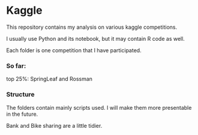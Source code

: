 Kaggle
======

This repository contains my analysis on various kaggle competitions. 

I usually use Python and its notebook, but it may contain R code as well.

Each folder is one competition that I have participated.  

### So far:

top 25%: SpringLeaf and Rossman

### Structure

The folders contain mainly scripts used. I will make them more presentable in the future.

Bank and Bike sharing are a little tidier.


